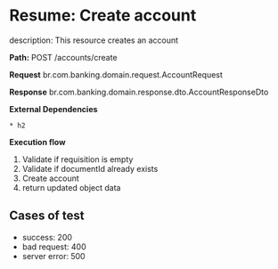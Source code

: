 # Resume: Create account 
description: This resource creates an account

**Path:** POST /accounts/create

**Request**
br.com.banking.domain.request.AccountRequest

**Response**
br.com.banking.domain.response.dto.AccountResponseDto

**External Dependencies**

	* h2
	
**Execution flow**

1. Validate if requisition is empty
2. Validate if documentId already exists
3. Create account
4. return updated object data

## Cases of test

* success: 200
* bad request: 400
* server error: 500
